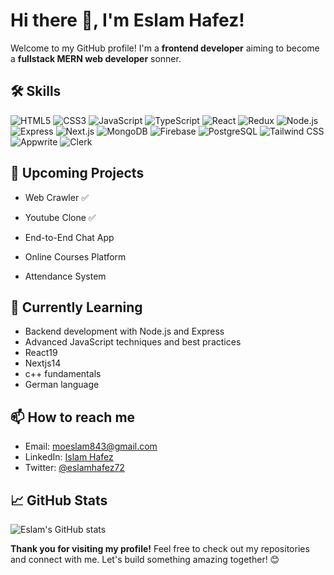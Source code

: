 # Hi there 👋, I'm Eslam Hafez!

Welcome to my GitHub profile! I'm a  **frontend developer** aiming to become a **fullstack MERN web developer** sonner.

## 🛠️ Skills

![HTML5](https://img.shields.io/badge/-HTML5-E34F26?logo=html5&logoColor=white&style=flat)
![CSS3](https://img.shields.io/badge/-CSS3-1572B6?logo=css3&logoColor=white&style=flat)
![JavaScript](https://img.shields.io/badge/-JavaScript-F7DF1E?logo=javascript&logoColor=black&style=flat)
![TypeScript](https://img.shields.io/badge/-TypeScript-3178C6?logo=typescript&logoColor=white&style=flat)
![React](https://img.shields.io/badge/-React-61DAFB?logo=react&logoColor=black&style=flat)
![Redux](https://img.shields.io/badge/-Redux-764ABC?logo=redux&logoColor=white&style=flat)
![Node.js](https://img.shields.io/badge/-Node.js-339933?logo=node.js&logoColor=white&style=flat)
![Express](https://img.shields.io/badge/-Express-000000?logo=express&logoColor=white&style=flat)
![Next.js](https://img.shields.io/badge/-Next.js-000000?logo=next.js&logoColor=white&style=flat)
![MongoDB](https://img.shields.io/badge/-MongoDB-47A248?logo=mongodb&logoColor=white&style=flat)
![Firebase](https://img.shields.io/badge/-Firebase-FFCA28?logo=firebase&logoColor=black&style=flat)
![PostgreSQL](https://img.shields.io/badge/-PostgreSQL-336791?logo=postgresql&logoColor=white&style=flat)
![Tailwind CSS](https://img.shields.io/badge/-Tailwind%20CSS-38B2AC?logo=tailwind-css&logoColor=white&style=flat)
![Appwrite](https://img.shields.io/badge/-Appwrite-F02E65?logo=appwrite&logoColor=white&style=flat)
![Clerk](https://img.shields.io/badge/-Clerk-4338CA?logo=clerk&logoColor=white&style=flat)


## 🌟 Upcoming Projects

  - Web Crawler ✅

  - Youtube Clone ✅

  - End-to-End Chat App

  - Online Courses Platform

  - Attendance System


## 🌱 Currently Learning

- Backend development with Node.js and Express
- Advanced JavaScript techniques and best practices
- React19
- Nextjs14
- c++ fundamentals
- German language

## 📫 How to reach me

- Email: moeslam843@gmail.com
- LinkedIn: [Islam Hafez](https://www.linkedin.com/in/islam-hafez-103902246/)
- Twitter: [@eslamhafez72](https://x.com/eslamhafez72)

## 📈 GitHub Stats

![Eslam's GitHub stats](https://github-readme-stats.vercel.app/api?username=islamhafez0&show_icons=true&theme=radical)


**Thank you for visiting my profile!** Feel free to check out my repositories and connect with me. Let's build something amazing together! 😊
